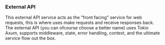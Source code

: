 ### External API

This external API service acts as the "front facing" service for web requests, this is where uses make requests and receive responses back. The external API (you can ofcourse choose a better name) uses Tokio Axum, supports middleware, state, error handling, context, and the ultimate service flow out the box.
